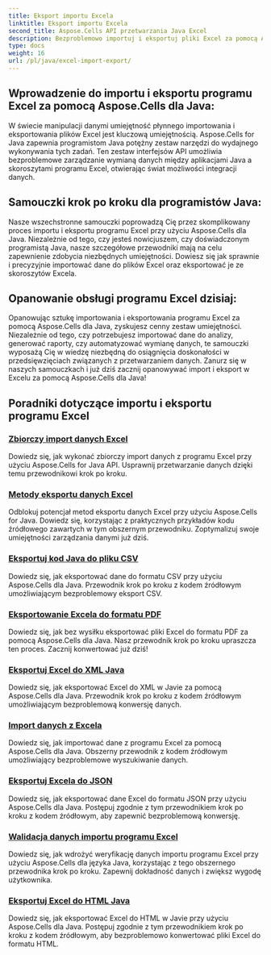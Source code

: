```yaml
---
title: Eksport importu Excela
linktitle: Eksport importu Excela
second_title: Aspose.Cells API przetwarzania Java Excel
description: Bezproblemowo importuj i eksportuj pliki Excel za pomocą Aspose.Cells dla Java. Zapoznaj się z samouczkami krok po kroku dotyczącymi bezproblemowej wymiany danych. Opanuj obsługę Excela już dziś!
type: docs
weight: 16
url: /pl/java/excel-import-export/
---
```


## Wprowadzenie do importu i eksportu programu Excel za pomocą Aspose.Cells dla Java:

W świecie manipulacji danymi umiejętność płynnego importowania i eksportowania plików Excel jest kluczową umiejętnością. Aspose.Cells for Java zapewnia programistom Java potężny zestaw narzędzi do wydajnego wykonywania tych zadań. Ten zestaw interfejsów API umożliwia bezproblemowe zarządzanie wymianą danych między aplikacjami Java a skoroszytami programu Excel, otwierając świat możliwości integracji danych.

## Samouczki krok po kroku dla programistów Java:

Nasze wszechstronne samouczki poprowadzą Cię przez skomplikowany proces importu i eksportu programu Excel przy użyciu Aspose.Cells dla Java. Niezależnie od tego, czy jesteś nowicjuszem, czy doświadczonym programistą Java, nasze szczegółowe przewodniki mają na celu zapewnienie zdobycia niezbędnych umiejętności. Dowiesz się jak sprawnie i precyzyjnie importować dane do plików Excel oraz eksportować je ze skoroszytów Excela.

## Opanowanie obsługi programu Excel dzisiaj:

Opanowując sztukę importowania i eksportowania programu Excel za pomocą Aspose.Cells dla Java, zyskujesz cenny zestaw umiejętności. Niezależnie od tego, czy potrzebujesz importować dane do analizy, generować raporty, czy automatyzować wymianę danych, te samouczki wyposażą Cię w wiedzę niezbędną do osiągnięcia doskonałości w przedsięwzięciach związanych z przetwarzaniem danych. Zanurz się w naszych samouczkach i już dziś zacznij opanowywać import i eksport w Excelu za pomocą Aspose.Cells dla Java!

## Poradniki dotyczące importu i eksportu programu Excel
### [Zbiorczy import danych Excel](./bulk-data-import-excel/)
Dowiedz się, jak wykonać zbiorczy import danych z programu Excel przy użyciu Aspose.Cells for Java API. Usprawnij przetwarzanie danych dzięki temu przewodnikowi krok po kroku.
### [Metody eksportu danych Excel](./excel-data-export-methods/)
Odblokuj potencjał metod eksportu danych Excel przy użyciu Aspose.Cells for Java. Dowiedz się, korzystając z praktycznych przykładów kodu źródłowego zawartych w tym obszernym przewodniku. Zoptymalizuj swoje umiejętności zarządzania danymi już dziś.
### [Eksportuj kod Java do pliku CSV](./csv-export-java-code/)
Dowiedz się, jak eksportować dane do formatu CSV przy użyciu Aspose.Cells dla Java. Przewodnik krok po kroku z kodem źródłowym umożliwiającym bezproblemowy eksport CSV.
### [Eksportowanie Excela do formatu PDF](./exporting-excel-to-pdf/)
Dowiedz się, jak bez wysiłku eksportować pliki Excel do formatu PDF za pomocą Aspose.Cells dla Java. Nasz przewodnik krok po kroku upraszcza ten proces. Zacznij konwertować już dziś!
### [Eksportuj Excel do XML Java](./export-excel-to-xml-java/)
Dowiedz się, jak eksportować Excel do XML w Javie za pomocą Aspose.Cells dla Java. Przewodnik krok po kroku z kodem źródłowym umożliwiającym bezproblemową konwersję danych.
### [Import danych z Excela](./data-import-from-excel/)
Dowiedz się, jak importować dane z programu Excel za pomocą Aspose.Cells dla Java. Obszerny przewodnik z kodem źródłowym umożliwiający bezproblemowe wyszukiwanie danych.
### [Eksportuj Excela do JSON](./export-excel-to-json/)
Dowiedz się, jak eksportować dane Excel do formatu JSON przy użyciu Aspose.Cells dla Java. Postępuj zgodnie z tym przewodnikiem krok po kroku z kodem źródłowym, aby zapewnić bezproblemową konwersję.
### [Walidacja danych importu programu Excel](./excel-import-data-validation/)
Dowiedz się, jak wdrożyć weryfikację danych importu programu Excel przy użyciu Aspose.Cells dla języka Java, korzystając z tego obszernego przewodnika krok po kroku. Zapewnij dokładność danych i zwiększ wygodę użytkownika. 
### [Eksportuj Excel do HTML Java](./export-excel-to-html-java/)
Dowiedz się, jak eksportować Excel do HTML w Javie przy użyciu Aspose.Cells dla Java. Postępuj zgodnie z tym przewodnikiem krok po kroku z kodem źródłowym, aby bezproblemowo konwertować pliki Excel do formatu HTML.